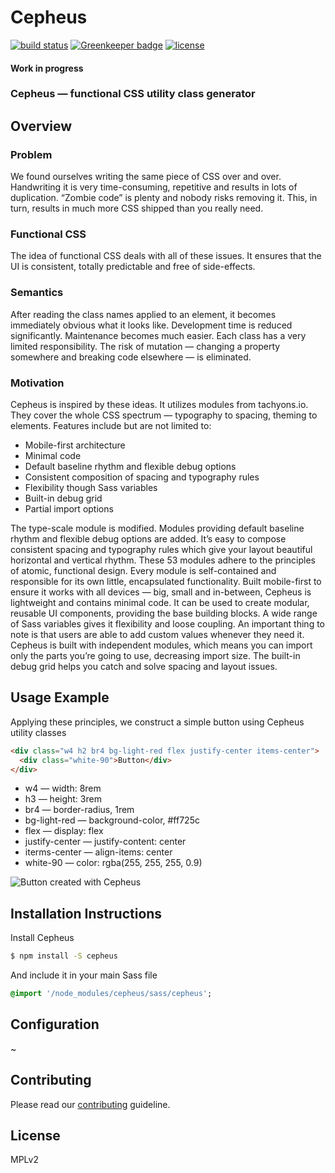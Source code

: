 # Cepheus

[![build status](https://secure.travis-ci.org/escapace/cepheus.png)](https://travis-ci.org/escapace/cepheus)
[![Greenkeeper badge](https://badges.greenkeeper.io/escapace/cepheus.svg)](https://greenkeeper.io/)
[![license](https://img.shields.io/badge/license-Mozilla%20Public%20License%20Version%202.0-blue.svg)]()

#### Work in progress 
### Cepheus — functional CSS utility class generator

## Overview

### Problem

We found ourselves writing the same piece of CSS over and over. Handwriting it is very time-consuming, repetitive and results in lots of duplication. “Zombie code” is plenty and nobody risks removing it. This, in turn, results in much more CSS shipped than you really need. 

### Functional CSS

The idea of functional CSS deals with all of these issues.  It ensures that the UI is consistent, totally predictable and free of side-effects. 

### Semantics

After reading the class names applied to an element, it becomes immediately obvious what it looks like. Development time is reduced significantly. Maintenance becomes much easier. Each class has a very limited responsibility. The risk of mutation — changing a property somewhere and breaking code elsewhere — is eliminated.

### Motivation

Cepheus is inspired by these ideas. It utilizes modules from tachyons.io. They cover the whole CSS spectrum — typography to spacing, theming to elements. Features include but are not limited to:
- Mobile-first architecture
- Minimal code
- Default baseline rhythm and flexible debug options
- Consistent composition of spacing and typography rules
- Flexibility though Sass variables
- Built-in debug grid
- Partial import options

The type-scale module is modified. Modules providing default baseline rhythm and flexible debug options are added. It’s easy to compose consistent spacing and typography rules which give your layout beautiful horizontal and vertical rhythm. These 53 modules adhere to the principles of atomic, functional design. Every module is self-contained and responsible for its own little, encapsulated functionality.  Built mobile-first to ensure it works with all devices — big, small and in-between, Cepheus is lightweight and contains minimal code. It can be used to create modular, reusable UI components, providing the base building blocks. A wide range of Sass variables gives it flexibility and loose coupling. An important thing to note is that users are able to add custom values whenever they need it. Cepheus is built with independent modules, which means you can import only the parts you’re going to use, decreasing import size. The built-in debug grid helps you catch and solve spacing and layout issues. 


## Usage Example

Applying these principles, we construct a simple button using Cepheus utility classes

``` html
<div class="w4 h2 br4 bg-light-red flex justify-center items-center">
  <div class="white-90">Button</div>
</div>
```

- w4 — width: 8rem
- h3 —  height: 3rem
- br4 — border-radius, 1rem
- bg-light-red — background-color, #ff725c
- flex — display: flex
- justify-center — justify-content: center
- iterms-center — align-items: center
- white-90 — color: rgba(255, 255, 255, 0.9)

![Button created with Cepheus](https://d2mxuefqeaa7sj.cloudfront.net/s_F6609529F3546F0A4C73ACCCF1F64CA88C1057BEFBE7EAE75895C6B6E4901828_1516572402623_Screenshot+from+2018-01-22+02-04-17.png)


## Installation Instructions

Install Cepheus
``` bash
$ npm install -S cepheus 
```

And include it in your main Sass file
``` sass
@import '/node_modules/cepheus/sass/cepheus';
```

## Configuration
~

## Contributing
Please read our [contributing](https://github.com/paerallax/contributing) guideline.

## License
MPLv2

